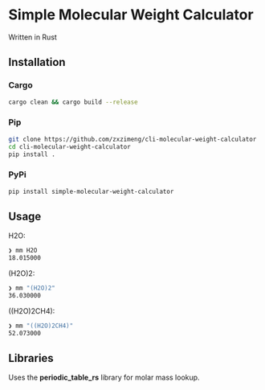 # Simple Molecular Weight Calculator

Written in Rust

## Installation

### Cargo
```bash
cargo clean && cargo build --release
```

### Pip
```bash
git clone https://github.com/zxzimeng/cli-molecular-weight-calculator
cd cli-molecular-weight-calculator
pip install .
```

### PyPi
```bash
pip install simple-molecular-weight-calculator
```

## Usage
H2O:
```bash
❯ mm H2O          
18.015000
```

(H2O)2:
```bash
❯ mm "(H2O)2"
36.030000
```

((H2O)2CH4):
```bash
❯ mm "((H2O)2CH4)"
52.073000
```

## Libraries
Uses the **periodic_table_rs** library for molar mass lookup.

